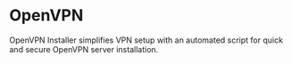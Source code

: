 # OpenVPN
OpenVPN Installer simplifies VPN setup with an automated script for quick and secure OpenVPN server installation.
